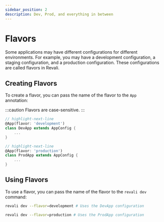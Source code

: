 ```yaml
---
sidebar_position: 2
description: Dev, Prod, and everything in between
---
```


# Flavors

Some applications may have different configurations for different environments. For example, you may have a development configuration, a staging configuration, and a production configuration. These configurations are called flavors in Revali.

## Creating Flavors

To create a flavor, you can pass the name of the flavor to the `App` annotation:

:::caution
Flavors are case-sensitive.
:::

```dart title="routes/dev_app.dart"
// highlight-next-line
@App(flavor: 'development')
class DevApp extends AppConfig {
    ...
}
```

```dart title="routes/prod_app.dart"
// highlight-next-line
@App(flavor: 'production')
class ProdApp extends AppConfig {
    ...
}
```

## Using Flavors

To use a flavor, you can pass the name of the flavor to the `revali dev` command:

```bash
revali dev --flavor=development # Uses the DevApp configuration
```

```bash
revali dev --flavor=production # Uses the ProdApp configuration
```

